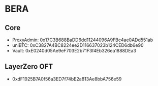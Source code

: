 # BERA

## Core

- ProxyAdmin: 0x17C3B688BaDD6dd11244096A9FBc4ae0ADd551ab
- uniBTC: 0xC3827A4BC8224ee2D116637023b124CED6db6e90
- Vault: 0xE0240d05Ae9eF703E2b71F3f4Eb326ea1888DEa3

## LayerZero OFT

- 0xdF1925B7A0f56a3ED7f74bE2a813Ae8bbA756e59
